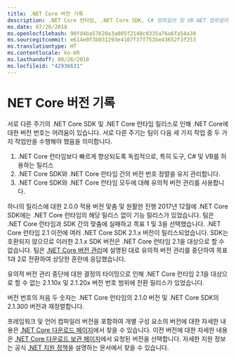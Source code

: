 ```yaml
---
title: .NET Core 버전 기록
description: .NET Core 런타임, .NET Core SDK, C# 컴파일러 및 VB.NET 컴파일러의 버전에 대한 타임라인을 참조하세요.
ms.date: 07/26/2018
ms.openlocfilehash: 90fd4ba57620a3a005f2148c0335a76a6fa54a30
ms.sourcegitcommit: e614e0f3b031293e4107f37f752be43652f3f253
ms.translationtype: HT
ms.contentlocale: ko-KR
ms.lasthandoff: 08/26/2018
ms.locfileid: "42936631"
---
```

# <a name="net-core-version-history"></a>NET Core 버전 기록

서로 다른 주기의 .NET Core SDK 및 .NET Core 런타임 릴리스로 인해 .NET Core에 대한 버전 번호는 어려움이 있습니다. 서로 다른 주기는 팀이 다음 세 가지 작업 중 두 가지 작업만을 수행해야 했음을 의미합니다.

1. .NET Core 런타임보다 빠르게 향상되도록 독립적으로, 특히 도구, C# 및 VB를 허용하는 릴리스
2. .NET Core SDK와 .NET Core 런타임 간의 버전 번호 정렬을 유지 관리합니다.
3. .NET Core SDK와 .NET Core 런타임 모두에 대해 유의적 버전 관리를 사용합니다.

하나의 릴리스에 대한 2.0.0 적용 버전 맞춤 및 원활한 진행 2017년 12월에 .NET Core SDK에는 .NET Core 런타임의 해당 릴리스 없이 기능 릴리스가 있었습니다. 팀은 .NET Core 런타임과 SDK 간의 맞춤에 실패하고 목표 1 및 3을 선택했습니다. .NET Core 런타임 2.1 이전에 여러 .NET Core SDK 2.1.x 버전이 릴리스되었습니다. SDK는 호환되지 않으므로 이러한 2.1.x SDK 버전은 .NET Core 런타임 2.1을 대상으로 할 수 없습니다. 팀은 [.NET Core 버전 관리](index.md#versioning-details)에 설명된 대로 유의적 버전 관리를 중단하여 목표 1과 2로 전환하여 상당한 혼란에 응답했습니다.

유의적 버전 관리 중단에 대한 결정의 타이밍으로 인해 .NET Core 런타임 2.1을 대상으로 할 수 없는 2.1.10x 및 2.1.20x 버전 번호 범위에 전환 릴리스가 있었습니다.

버전 번호의 처음 두 숫자는 .NET Core 런타임의 2.1.0 버전 및 .NET Core SDK의 2.1.300 버전과 재정렬합니다.

프레임워크 및 언어 컴파일러 버전을 포함하여 개별 구성 요소의 버전에 대한 자세한 내용은 [.NET Core 다운로드 페이지](https://www.microsoft.com/net/download/dotnet-core/current)에서 찾을 수 있습니다. 이전 버전에 대한 자세한 내용은 [.NET Core 다운로드 보관 페이지](https://www.microsoft.com/net/download/archives)에서 요청된 버전을 선택합니다. 자세한 지원 정보는 공식 [.NET 지원 정책](https://www.microsoft.com/net/Support/Policy)을 설명하는 문서에서 찾을 수 있습니다.